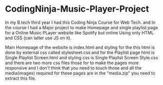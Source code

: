 # CodingNinja-Music-Player-Project
In my B.tech third year I had this Coding Ninja Course for Web Tech. and In the course I had a Major project to make Homepage and single playlist page for a Online Music PLayer website like Spotify but online Using only HTML and CSS (can latter use JS on it).


Main Homepage of the website is index.html and styling for the this html is done by external css called stylesheet.css and for the Playlist page html is Single Playlist Screen.html and styling css is Single Playlist Screen Style.css and there are two more css files those for to make the pages more responsive and I don't think that you need to touch those and all the media(images) required for these pages are in the "media.zip" you need to extract this file.
